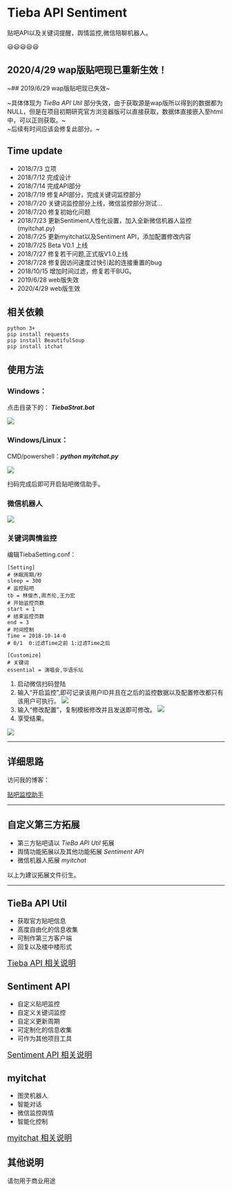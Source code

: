 # Tieba API Sentiment

贴吧API以及关键词提醒，舆情监控,微信陪聊机器人。

:smiley::smiley::smiley::smiley::smiley:

## 2020/4/29 wap版贴吧现已重新生效！
~## 2019/6/29 wap版贴吧现已失效~

~具体体现为 *TieBa API Util* 部分失效，由于获取源是wap版所以得到的数据都为NULL，但是在项目初期研究官方浏览器版可以直接获取，数据体直接嵌入至html中，可以正则获取。~
</br>
~后续有时间应该会修复此部分。~

## Time update

- 2018/7/3 立项
- 2018/7/12 完成设计
- 2018/7/14 完成API部分
- 2018/7/19 修复API部分，完成关键词监控部分
- 2018/7/20 关键词监控部分上线，微信监控部分测试...
- 2018/7/20 修复初始化问题
- 2018/7/23 更新Sentiment人性化设置，加入全新微信机器人监控(myitchat.py)
- 2018/7/25 更新myitchat以及Sentiment API，添加配置修改内容
- 2018/7/25 Beta V0.1 上线 
- 2018/7/27 修复若干问题,正式版V1.0上线
- 2018/7/28 修复因访问速度过快引起的连接重置的bug
- 2018/10/15 增加时间过滤，修复若干BUG。
- 2019/6/28 web版失效
- 2020/4/29 web版生效


## 相关依赖
	python 3+
	pip install requests
	pip install BeautifulSoup
	pip install itchat


## 使用方法

### Windows：

点击目录下的：
***TiebaStrat.bat***

![](http://img.lunatic.wang/win.jpg)


### Windows/Linux：

CMD/powershell：***python myitchat.py***

![](http://cdn.lunatic.wang/linux.jpg)


扫码完成后即可开启贴吧微信助手。



### 微信机器人

![](http://cdn.lunatic.wang/robet.PNG)


### 关键词舆情监控

编辑TiebaSetting.conf：

	[Setting]
	# 休眠周期/秒
	sleep = 300
	# 监控贴吧
	tb = 林俊杰,周杰伦,王力宏
	# 开始监控页数
	start = 1
	# 结束监控页数
	end = 3
	# 时间控制
	Time = 2018-10-14-0
	# 0/1  0:过滤Time之前 1:过滤Time之后 
	
	[Customize]
	# 关键词
	essential = 演唱会,华语乐坛





1. 启动微信扫码登陆
2. 输入“开启监控”,即可记录该用户ID并且在之后的监控数据以及配置修改都只有该用户可执行。
![](http://cdn.lunatic.wang/wx1.png)
3. 输入“修改配置”，复制模板修改并且发送即可修改。
![](http://cdn.lunatic.wang/wx5.png)
4. 享受结果。

![](http://cdn.lunatic.wang/wx6.PNG)

----------
## 详细思路

访问我的博客：

[贴吧监控助手](http://lunatic.wang/posts/d1eb00bb/)

----------
## 自定义第三方拓展

- 第三方贴吧请以 *TieBa API Util*  拓展
- 舆情功能拓展以及其他功能拓展 *Sentiment API*
- 微信机器人拓展 *myitchat*

以上为建议拓展文件衍生。

----------
## TieBa API Util 

- 获取官方贴吧信息
- 高度自由化的信息收集
- 可制作第三方客户端
- 回复以及楼中楼形式

[<font size=4>Tieba API 相关说明</font>](/ApiRedme)

## Sentiment API 

- 自定义贴吧监控
- 自定义关键词监控
- 自定义更新周期
- 可定制化的信息收集
- 可作为其他项目工具


[<font size=4>Sentiment API 相关说明</font>](/Sentiment)

## myitchat

- 图灵机器人
- 智能对话
- 微信监控舆情
- 智能化控制

[<font size=4>myitchat 相关说明</font>](/myitchat)



## 其他说明

请勿用于商业用途
